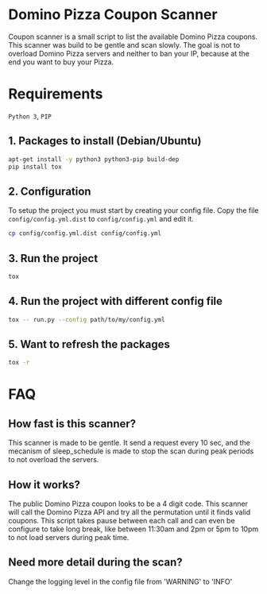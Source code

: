 # Domino Pizza Coupon Scanner
Coupon scanner is a small script to list the available Domino Pizza coupons.
This scanner was build to be gentle and scan slowly. The goal is not
to overload Domino Pizza servers and neither to ban your IP, because at 
the end you want to buy your Pizza.


# Requirements
`Python 3`, `PIP`

## 1. Packages to install (Debian/Ubuntu)
```bash
apt-get install -y python3 python3-pip build-dep
pip install tox
```

## 2. Configuration
To setup the project you must start by creating your config file.
Copy the file `config/config.yml.dist` to `config/config.yml` and edit it. 
```bash
cp config/config.yml.dist config/config.yml
```

## 3. Run the project
```bash
tox
```

## 4. Run the project with different config file
```bash
tox -- run.py --config path/to/my/config.yml
```

## 5. Want to refresh the packages
```bash
tox -r
```

# FAQ
## How fast is this scanner?
This scanner is made to be gentle. It send a request every 10 sec, and
the mecanism of sleep_schedule is made to stop the scan during peak
periods to not overload the servers.

## How it works?
The public Domino Pizza coupon looks to be a 4 digit code. This scanner
will call the Domino Pizza API and try all the permutation until it finds
valid coupons. This script takes pause between each call and can even be
configure to take long break, like between 11:30am and 2pm or 5pm to 10pm
to not load servers during peak time.

## Need more detail during the scan?
Change the logging level in the config file from 'WARNING' to 'INFO'

